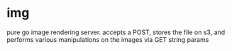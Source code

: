 # img
pure go image rendering server. accepts a POST, stores the file on s3, and performs various manipulations on the images via GET string params

